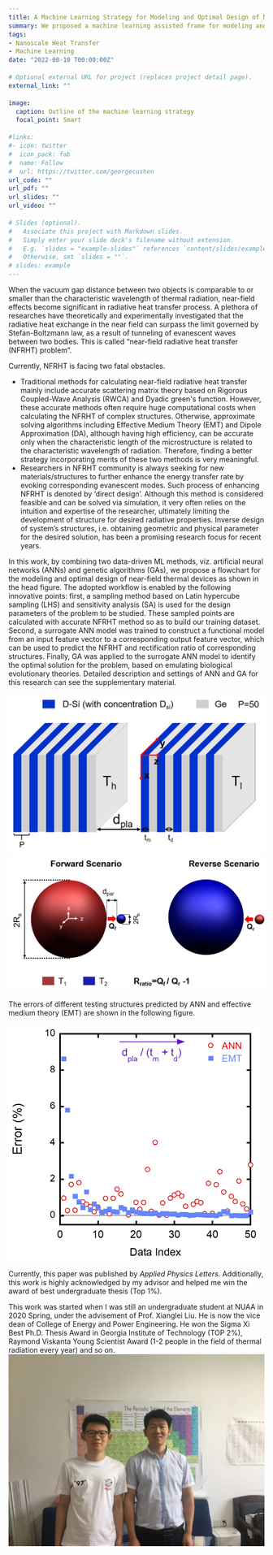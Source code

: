 ```yaml
---
title: A Machine Learning Strategy for Modeling and Optimal Design of Near-Field Radiative Heat Transfer
summary: We proposed a machine learning assisted frame for modeling and optimal design of problems in near-field radiative heat transfer.
tags:
- Nanoscale Heat Transfer
- Machine Learning
date: "2022-08-10 T00:00:00Z"

# Optional external URL for project (replaces project detail page).
external_link: ""

image:
  caption: Outline of the machine learning strategy
  focal_point: Smart

#links:
#- icon: twitter
#  icon_pack: fab
#  name: Follow
#  url: https://twitter.com/georgecushen
url_code: ""
url_pdf: ""
url_slides: ""
url_video: ""

# Slides (optional).
#   Associate this project with Markdown slides.
#   Simply enter your slide deck's filename without extension.
#   E.g. `slides = "example-slides"` references `content/slides/example-slides.md`.
#   Otherwise, set `slides = ""`.
# slides: example
---
```


When the vacuum gap distance between two objects is comparable to or smaller than the characteristic wavelength of thermal radiation, near-field effects become significant in radiative heat transfer process. A plethora of researches have theoretically and experimentally investigated that the radiative heat exchange in the near field can surpass the limit governed by Stefan-Boltzmann law, as a result of tunneling of evanescent waves between two bodies. This is called “near-field radiative heat transfer (NFRHT) problem”.

Currently, NFRHT is facing two fatal obstacles. 

- Traditional methods for calculating near-field radiative heat transfer mainly include accurate scattering matrix theory based on Rigorous Coupled-Wave Analysis (RWCA) and Dyadic green's function. However, these accurate methods often require huge computational costs when calculating the NFRHT of complex structures. Otherwise, approximate solving algorithms including Effective Medium Theory (EMT) and Dipole Approximation (DA), although having high efficiency, can be accurate only when the characteristic length of the microstructure is related to the characteristic wavelength of radiation. Therefore, finding a better strategy incorporating merits of these two methods is very meaningful.
- Researchers in NFRHT community is always seeking for new materials/structures to further enhance the energy transfer rate by evoking corresponding evanescent modes. Such process of enhancing NFRHT is denoted by ‘direct design’. Although this method is considered feasible and can be solved via simulation, it very often relies on the intuition and expertise of the researcher, ultimately limiting the development of structure for desired radiative properties. Inverse design of system’s structures, i.e. obtaining geometric and physical parameter for the desired solution, has been a promising research focus for recent years.

In this work, by combining two data-driven ML methods, viz. artificial neural networks (ANNs) and genetic algorithms (GAs), we propose a flowchart for the modeling and optimal design of near-field thermal devices as shown in the head figure. The adopted workflow is enabled by the following innovative points: first, a sampling method based on Latin hypercube sampling (LHS) and sensitivity analysis (SA) is used for the design parameters of the problem to be studied. These sampled points are calculated with accurate NFRHT method so as to build our training dataset. Second, a surrogate ANN model was trained to construct a functional model from an input feature vector to a corresponding output feature vector, which can be used to predict the NFRHT and rectification ratio of corresponding structures. Finally, GA was applied to the surrogate ANN model to identify the optimal solution for the problem, based on emulating biological evolutionary theories. Detailed description and settings of ANN and GA for this research can see the supplementary material.

<img src="./photo/2.jpg" alt="2" style="zoom:50%;" />

<img src="./photo/4.jpg" alt="4" style="zoom:50%;" />

The errors of different testing structures predicted by ANN and effective medium theory (EMT) are shown in the following figure.

<img src="./photo/1.jpg" alt="1" style="zoom:50%;" />

Currently, this paper was published by *Applied Physics Letters*. Additionally, this work is highly acknowledged by my advisor and helped me win the award of best undergraduate thesis (Top 1%). 

This work was started when I was still an undergraduate student at NUAA in 2020 Spring, under the advisement of Prof. Xianglei Liu. He is now the vice dean of College of Energy and Power Engineering. He won the Sigma Xi Best Ph.D. Thesis Award in Georgia Institute of Technology (TOP 2%),  Raymond Viskanta Young Scientist Award (1-2 people in the field of thermal radiation every year) and so on.<img src="./photo/7.jpg" alt="7" style="zoom:50%;" />
